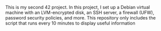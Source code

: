 This is my second 42 project. In this project, I set up a Debian virtual machine with an LVM-encrypted disk, an SSH server, a firewall (UFW), password security policies, and more.
This repository only includes the script that runs every 10 minutes to display useful information
